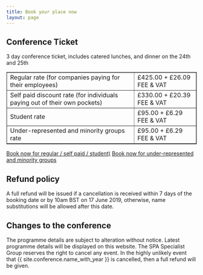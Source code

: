 ```yaml
---
title: Book your place now
layout: page
---
```


<h2>Conference Ticket</h2>
<p>3 day conference ticket, includes catered lunches, and dinner on the 24th and 25th</p>

<table border="1">
<tr><td>
Regular rate (for companies paying for their employees)</td><td>£425.00 + £26.09 FEE & VAT
</td></tr>
<tr><td>
Self paid discount rate (for individuals paying out of their own pockets)</td><td>£330.00 + £20.39 FEE & VAT
</td></tr>
<tr><td>
Student rate</td><td>£95.00 + £6.29 FEE & VAT
</td></tr>
<tr><td>
Under-represented and minority groups rate</td><td>£95.00 + £6.29 FEE & VAT
</td></tr>
</table>
<p>
<a href="https://www.eventbrite.co.uk/e/spa-2019-tickets-58433478106" class="cta">Book now for regular / self paid / student)</a>
<a href="https://forms.gle/BGp2krXtYvS4gjZC6" class="cta">Book now for under-represented and minority groups</a>
</p>

<h2>Refund policy</h2>

A full refund will be issued if a cancellation is received within 7 days of the
booking date or by 10am BST on 17 June 2019, otherwise, name substitutions will be
allowed after this date.

<h2>Changes to the conference</h2>
<p>The programme details are subject to alteration without notice. Latest programme details will be displayed on this website. The SPA Specialist Group reserves the right to cancel any event. In the highly unlikely event that {{ site.conference.name_with_year }} is cancelled, then a full refund will be given.</p>
